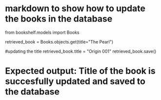 # markdown to show how to update the books in the database

from bookshelf.models import Books

retrieved_book = Books.objects.get(title="The Pearl")

#updating the title
retrieved_book.title = "Origin 001"
retrieved_book.save()
# Expected output: Title of the book is succesfully updated and saved to the database